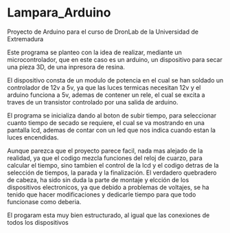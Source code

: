 # Lampara_Arduino
Proyecto de Arduino para el curso de DronLab de la Universidad de Extremadura

Este programa se planteo con la idea de realizar, mediante un microcontrolador,
que en este caso es un arduino, un dispositivo para secar una pieza 3D, de una 
inpresora de resina.

El dispositivo consta de un modulo de potencia en el cual se han soldado un controlador
de 12v a 5v, ya que las luces termicas necesitan 12v y el arduino funciona a 5v, ademas de contener un rele, el cual se excita a traves de un transistor controlado por una salida de arduino.

El programa se inicializa dando al boton de subir tiempo, para seleccionar cuanto tiempo 
de secado se requiere, el cual se va mostrando en una pantalla lcd, ademas de contar con un led
que nos indica cuando estan la luces encendidas.

Aunque parezca que el proyecto parece facil, nada mas alejado de la realidad, ya que el codigo mezcla funciones del reloj de cuarzo, para calcular el tiempo, sino tambien el control de la lcd y el codigo detras de la selección de tiempos, la parada y la finalización.
El verdadero quebradero de cabeza, ha sido sin duda la parte de montaje y elcción de los dispositivos electronicos, ya que debido a problemas de voltajes, se ha tenido que hacer modificaciones y dedicarle tiempo para que todo funcionase como deberia.

El progaram esta muy bien estructurado, al igual que las conexiones de todos los dispositivos 
